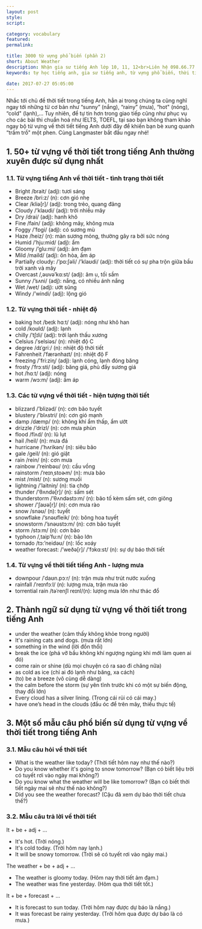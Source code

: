 ```yaml
---
layout: post
style:
script:

category: vocabulary
featured:
permalink:

title: 3000 từ vựng phổ biến (phần 2)
short: About Weather
description: Nhận gia sư tiếng Anh lớp 10, 11, 12<br>Liên hệ 098.66.77.99.3<br>Anh Thịnh
keywords: tự học tiếng anh, gia sư tiếng anh, từ vựng phổ biến, thời tiết, vocabulary, weather

date: 2017-07-27 05:05:00
---
```


Nhắc tới chủ đề thời tiết trong tiếng Anh, hẳn ai trong chúng ta cũng nghĩ ngay tới những từ cơ bản như “sunny” (nắng), “rainy” (mưa), “hot" (nóng), “cold" (lạnh),... Tuy nhiên, để tự tin hơn trong giao tiếp cũng như phục vụ cho các bài thi chuẩn hoá như IELTS, TOEFL, tại sao bạn không tham khảo ngay bộ từ vựng về thời tiết tiếng Anh dưới đây để khiến bạn bè xung quanh “trầm trồ" một phen. Cùng Langmaster bắt đầu ngay nhé!

## 1. 50+ từ vựng về thời tiết trong tiếng Anh thường xuyên được sử dụng nhất

### 1.1. Từ vựng tiếng Anh về thời tiết - tình trạng thời tiết

- Bright /brait/ (adj): tươi sáng
- Breeze /bri:z/ (n): cơn gió nhẹ
- Clear /kliə[r]/ (adj): trong trẻo, quang đãng
- Cloudy /’klaʊdi/ (adj): trời nhiều mây
- Dry /drai/ (adj): hanh khô
- Fine /fain/ (adj): không mây, không mưa
- Foggy /’fɒgi/ (adj): có sương mù
- Haze /heiz/ (n): màn sương mỏng, thường gây ra bởi sức nóng
- Humid /’hju:mid/ (adj): ẩm
- Gloomy /’glu:mi/ (adj): ảm đạm
- Mild /maild/ (adj): ôn hòa, ấm áp
- Partially cloudy: /’pɑ:∫əli/ /’klaʊdi/ (adj): thời tiết có sự pha trộn giữa bầu trời xanh và mây
- Overcast /,əʊvə’kɑ:st/ (adj): âm u, tối sầm
- Sunny /’sʌni/ (adj): nắng, có nhiều ánh nắng
- Wet /wet/ (adj): ướt sũng
- Windy /’windi/ (adj): lộng gió

### 1.2. Từ vựng thời tiết - nhiệt độ

- baking hot /beɪk hɑːt/ (adj): nóng như khô han
- cold /koʊld/ (adj): lạnh
- chilly /ˈtʃɪli/ (adj): trời lạnh thấu xương
- Celsius /ˈselsiəs/ (n): nhiệt độ C
- degree /dɪˈɡriː/ (n): nhiệt độ thời tiết
- Fahrenheit /ˈfærənhaɪt/ (n): nhiệt độ F
- freezing /'fri:ziɳ/ (adj): lạnh cóng, lạnh đóng băng
- frosty /ˈfrɔːsti/ (adj): băng giá, phủ đầy sương giá  
- hot /hɑːt/ (adj): nóng
- warm /wɔ:m/ (adj): ấm áp

### 1.3. Các từ vựng về thời tiết - hiện tượng thời tiết

- blizzard /’blizəd/ (n): cơn bão tuyết
- blustery /’blʌstri/ (n): cơn gió mạnh
- damp /dæmp/ (n): không khí ẩm thấp, ẩm ướt
- drizzle /’drizl/ (n): cơn mưa phùn
- flood /flʌd/ (n): lũ lụt
- hail /heil/ (n): mưa đá
- hurricane /’hʌrikən/ (n): siêu bão
- gale /geil/ (n): gió giật
- rain /rein/ (n): cơn mưa
- rainbow /’reinbəʊ/ (n): cầu vồng
- rainstorm /ˈreɪnˌstoɚm/ (n): mưa bão
- mist /mist/ (n): sương muối
- lightning /’laitniη/ (n): tia chớp
- thunder /’θʌndə[r]/ (n): sấm sét
- thunderstorm  /’θʌndəstɔ:m/ (n): bão tố kèm sấm sét, cơn giông
- shower /’∫aʊə[r]/ (n): cơn mưa rào
- snow /snəʊ/ (n): tuyết
- snowflake /’snəʊfleik/ (n): bông hoa tuyết
- snowstorm /’snəʊstɔ:m/ (n): cơn bão tuyết
- storm /stɔ:m/ (n): cơn bão
- typhoon /,taip’fu:n/ (n): bão lớn
- tornado /tɔ:’neidəʊ/ (n): lốc xoáy
- weather forecast: /’weðə[r]/ /’fɔkɑ:st/ (n): sự dự báo thời tiết

### 1.4. Từ vựng về thời tiết tiếng Anh - lượng mưa

- downpour /ˈdaʊn.pɔːr/ (n): trận mưa như trút nước xuống
- rainfall /ˈreɪnfɔːl/ (n): lượng mưa, trận mưa rào
- torrential rain /təˈrenʃl reɪnl/(n): lượng mưa lớn như thác đổ

## 2. Thành ngữ sử dụng từ vựng về thời tiết trong tiếng Anh

- under the weather (cảm thấy không khỏe trong người)
- It's raining cats and dogs. (mưa rất lớn)
- something in the wind (lời đồn thổi)
- break the ice (phá vỡ bầu không khí ngượng ngùng khi mới làm quen ai đó)
- come rain or shine (dù mọi chuyện có ra sao đi chăng nữa)
- as cold as ice (chỉ ai đó lạnh như băng, xa cách)
- (to) be a breeze (vô cùng dễ dàng)
- the calm before the storm (sự yên tĩnh trước khi có một sự biến động, thay đổi lớn)
- Every cloud has a silver lining. (Trong cái rủi có cái may.)
- have one’s head in the clouds (đầu óc để trên mây, thiếu thực tế)

## 3. Một số mẫu câu phổ biến sử dụng từ vựng về thời tiết trong tiếng Anh

### 3.1. Mẫu câu hỏi về thời tiết

- What is the weather like today? (Thời tiết hôm nay như thế nào?)
- Do you know whether it's going to snow tomorrow? (Bạn có biết liệu trời có tuyết rơi vào ngày mai không?)
- Do you know what the weather will be like tomorrow? (Bạn có biết thời tiết ngày mai sẽ như thế nào không?)
- Did you see the weather forecast? (Cậu đã xem dự báo thời tiết chưa thế?)

### 3.2. Mẫu câu trả lời về thời tiết

It + be + adj + ...

- It's hot. (Trời nóng.)
- It's cold today. (Trời hôm nay lạnh.)
- It will be snowy tomorrow. (Trời sẽ có tuyết rơi vào ngày mai.)

The weather + be + adj + ...

- The weather is gloomy today. (Hôm nay thời tiết ảm đạm.)
- The weather was fine yesterday. (Hôm qua thời tiết tốt.)

It + be + forecast + ...

- It is forecast to sun today. (Trời hôm nay được dự báo là nắng.) 
- It was forecast be rainy yesterday. (Trời hôm qua được dự báo là có mưa.)
